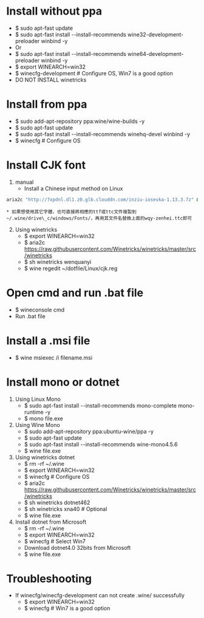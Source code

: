 Install without ppa
=====
* $ sudo apt-fast update
* $ sudo apt-fast install --install-recommends wine32-development-preloader winbind -y
* Or
* $ sudo apt-fast install --install-recommends wine64-development-preloader winbind -y
* $ export WINEARCH=win32
* $ winecfg-development # Configure OS, Win7 is a good option
* DO NOT INSTALL winetricks

Install from ppa
=====
* $ sudo add-apt-repository ppa:wine/wine-builds -y
* $ sudo apt-fast update
* $ sudo apt-fast install --install-recommends winehq-devel winbind -y
* $ winecfg # Configure OS

Install CJK font
=====
1. manual
    * Install a Chinese input method on Linux
```sh
aria2c "http://7xpdnl.dl1.z0.glb.clouddn.com/inziu-iosevka-1.13.3.7z" && 7z -o"inziu" x "inziu-iosevka-1.13.3.7z" && sudo cp -r inziu /usr/share/fonts/truetype && sudo fc-cache -f ; mv -f inziu/*  ~/.wine/drive_c/windows/Fonts/ && wine regedit ~/dotfile/Linux/cjk.reg && rm -rf inziu*
```
    * 如果想使用其它字體，也可直接將相應的ttf或ttc文件複製到~/.wine/drive\_c/windows/Fonts/，再用其文件名替換上面的wqy-zenhei.ttc即可
2. Using winetricks
    * $ export WINEARCH=win32
    * $ aria2c https://raw.githubusercontent.com/Winetricks/winetricks/master/src/winetricks
    * $ sh winetricks wenquanyi
    * $ wine regedit ~/dotfile/Linux/cjk.reg

Open cmd and run .bat file
======
* $ wineconsole cmd
* Run .bat file

Install a .msi file
=====
* $ wine msiexec /i filename.msi

Install mono or dotnet
=====
1. Using Linux Mono
    * $ sudo apt-fast install --install-recommends mono-complete mono-runtime -y
    * $ mono file.exe
2. Using Wine Mono
    * $ sudo add-apt-repository ppa:ubuntu-wine/ppa -y
    * $ sudo apt-fast update
    * $ sudo apt-fast install --install-recommends wine-mono4.5.6
    * $ wine file.exe
3. Using winetricks dotnet
    * $ rm -rf ~/.wine
    * $ export WINEARCH=win32
    * $ winecfg # Configure OS
    * $ aria2c https://raw.githubusercontent.com/Winetricks/winetricks/master/src/winetricks
    * $ sh winetricks dotnet462
    * $ sh winetricks xna40 # Optional
    * $ wine file.exe
4. Install dotnet from Microsoft
    * $ rm -rf ~/.wine
    * $ export WINEARCH=win32
    * $ winecfg # Select Win7
    * Download dotnet4.0 32bits from Microsoft
    * $ wine file.exe

Troubleshooting
=====
* If winecfg/winecfg-development can not create .wine/ successfully
    * $ export WINEARCH=win32
    * $ winecfg # Win7 is a good option
